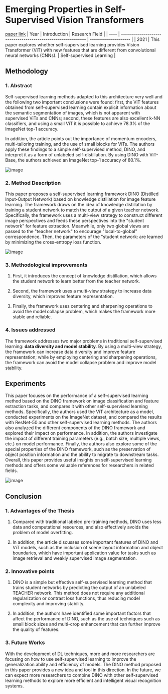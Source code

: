 # Emerging Properties in Self-Supervised Vision Transformers
[paper link](https://arxiv.org/pdf/2104.14294) 
| Year | Introduction                                                         | Research Field                 |
| ---- | ------------------------------------------------------------ | -------------------- |
| 2021 | This paper explores whether self-supervised learning provides Vision Transformer (ViT) with new features that are different from convolutional neural networks (CNNs). |   Self-supervised Learning   |

## Methodology

### 1. Abstract
  Self-supervised learning methods adapted to this architecture very well and the following two important conclusions were found: first, the ViT features obtained from self-supervised learning contain explicit information about the semantic segmentation of images, which is not apparent with supervised ViTs and CNNs; second, these features are also excellent k-NN classifiers, and using a small ViT it is possible to achieve 78.3% of the ImageNet top-1 accuracy. 
  
  In addition, the article points out the importance of momentum encoders, multi-tailoring training, and the use of small blocks for ViTs. The authors apply these findings to a simple self-supervised method, DINO, and interpret it as a form of unlabeled self-distillation. By using DINO with ViT-Base, the authors achieved an ImageNet top-1 accuracy of 80.1%.

  ![image](https://github.com/Zhang-Bocheng/paper-reading/assets/160409071/5c49eac8-ac59-4be9-a485-4c0201769bdc)

### 2. Method Description 
  This paper proposes a self-supervised learning framework DINO (Distilled Input-Output Network) based on knowledge distillation for image feature learning. The framework draws on the idea of knowledge distillation by training a student network to match the output of a given teacher network. Specifically, the framework uses a multi-view strategy to construct different image perspectives and feeds these perspectives into the "student network" for feature extraction. Meanwhile, only two global views are passed to the "teacher network" to encourage "local-to-global" correspondence. Then, the parameters of the "student network: are learned by minimizing the cross-entropy loss function. 

  ![image](https://github.com/Zhang-Bocheng/paper-reading/assets/160409071/94d0374a-1941-4b5c-90f8-0c24a315896d)

### 3. Methodological improvements
  1. First, it introduces the concept of knowledge distillation, which allows the student network to learn better from the teacher network.
  
  2. Second, the framework uses a multi-view strategy to increase data diversity, which improves feature representation.
  
  3. Finally, the framework uses centering and sharpening operations to avoid the model collapse problem, which makes the framework more stable and reliable.

### 4. Issues addressed 
  The framework addresses two major problems in traditional self-supervised learning: **data diversity and model stability**. By using a multi-view strategy, the framework can increase data diversity and improve feature representation; while by employing centering and sharpening operations, the framework can avoid the model collapse problem and improve model stability.
  
## Experiments
  This paper focuses on the performance of a self-supervised learning method based on the DINO framework on image classification and feature extraction tasks, and compares it with other self-supervised learning methods. Specifically, the authors used the ViT architecture as a model, conducted experiments on the ImageNet dataset, and compared the results with ResNet-50 and other self-supervised learning methods. The authors also analyzed the different components of the DINO framework and explored their impact on performance. In addition, the authors investigate the impact of different training parameters (e.g., batch size, multiple views, etc.) on model performance. Finally, the authors also explore some of the special properties of the DINO framework, such as the preservation of object position information and the ability to migrate to downstream tasks. Overall, this paper provides useful insights on self-supervised learning methods and offers some valuable references for researchers in related fields.
  
  ![image](https://github.com/Zhang-Bocheng/paper-reading/assets/160409071/1732dc1b-0f94-4942-8288-837d1b36a9f0)

## Conclusion

### 1. Advantages of the Thesis
  1. Compared with traditional labeled pre-training methods, DINO uses less data and computational resources, and also effectively avoids the problem of model overfitting.
  
  2. In addition, the article discusses some important features of DINO and ViT models, such as the inclusion of scene layout information and object boundaries, which have important application value for tasks such as image retrieval and weakly supervised image segmentation.

### 2. Innovative points
  1. DINO is a simple but effective self-supervised learning method that trains student networks by predicting the output of an unlabeled TEACHER network. This method does not require any additional regularization or contrast loss functions, thus reducing model complexity and improving stability.
  
  2. In addition, the authors have identified some important factors that affect the performance of DINO, such as the use of techniques such as small block sizes and multi-crop enhancement that can further improve the quality of features.

### 3. Future Works
  With the development of DL techniques, more and more researchers are focusing on how to use self-supervised learning to improve the generalization ability and efficiency of models. The DINO method proposed in this paper provides a new idea and tool in this direction. In the future, we can expect more researchers to combine DINO with other self-supervised learning methods to explore more efficient and intelligent visual recognition systems.
